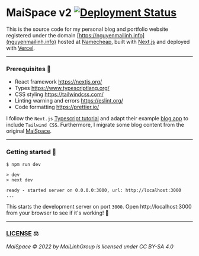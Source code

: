 # MaiSpace v2 [![Deployment Status](https://img.shields.io/github/deployments/MaiLinhGroup/maispace-v2/production?label=vercel&logo=vercel&logoColor=white)](https://www.nguyenmailinh.info/)

This is the source code for my personal blog and portfolio website registered under the domain [https://nguyenmailinh.info](nguyenmailinh.info) hosted at [Namecheap](https://www.namecheap.com/), built with [Next.js](https://nextjs.org/) and deployed with [Vercel](https://vercel.com/).

---

### Prerequisites 🧰

- React framework https://nextjs.org/
- Types https://www.typescriptlang.org/
- CSS styling https://tailwindcss.com/
- Linting warning and errors https://eslint.org/
- Code formatting https://prettier.io/

I follow the `Next.js` [Typescript tutorial](https://nextjs.org/learn/excel/typescript) and adapt their example [blog app](https://next-learn-starter.vercel.app/) to include `Tailwind CSS`. Furthermore, I migrate some blog content from the original [MaiSpace](https://github.com/MaiLinhGroup/MaiSpace).

---

### Getting started 🚀

```
$ npm run dev

> dev
> next dev

ready - started server on 0.0.0.0:3000, url: http://localhost:3000
...
```

This starts the development server on port `3000`. Open http://localhost:3000 from your browser to see if it's working! 👀

---

### [LICENSE](LICENSE) ⚖️

_MaiSpace © 2022 by MaiLinhGroup is licensed under CC BY-SA 4.0_

